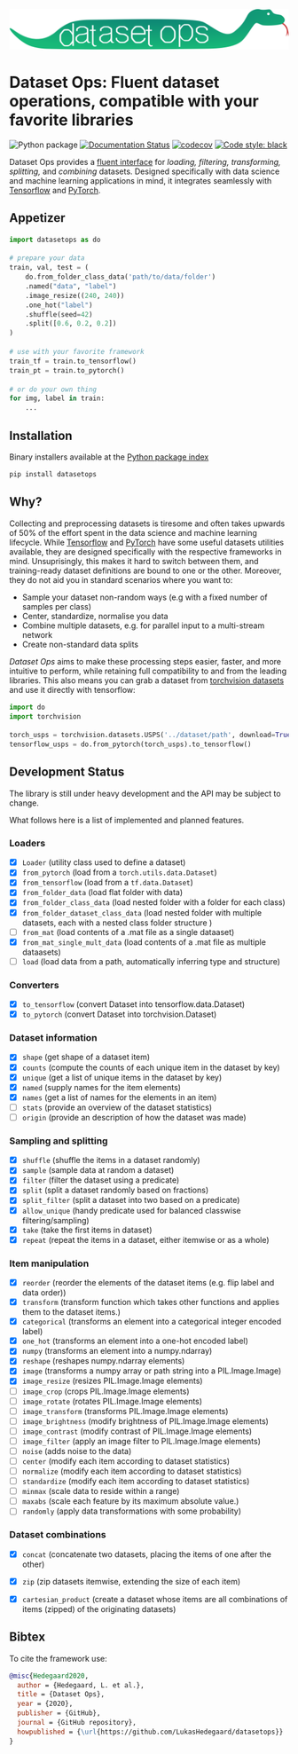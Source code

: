<div align="center">
  <img src="docs/pics/logo.svg"><br>
</div>

# Dataset Ops: Fluent dataset operations, compatible with your favorite libraries

![Python package](https://github.com/LukasHedegaard/datasetops/workflows/Python%20package/badge.svg) [![Documentation Status](https://readthedocs.org/projects/datasetops/badge/?version=latest)](https://datasetops.readthedocs.io/en/latest/?badge=latest) [![codecov](https://codecov.io/gh/LukasHedegaard/datasetops/branch/master/graph/badge.svg)](https://codecov.io/gh/LukasHedegaard/datasetops) [![Code style: black](https://img.shields.io/badge/code%20style-black-000000.svg)](https://github.com/psf/black)

Dataset Ops provides a [fluent interface](https://martinfowler.com/bliki/FluentInterface.html) for _loading, filtering, transforming, splitting,_ and _combining_ datasets. 
Designed specifically with data science and machine learning applications in mind, it integrates seamlessly with [Tensorflow](https://www.tensorflow.org) and [PyTorch](https://pytorch.org).

## Appetizer
```python
import datasetops as do

# prepare your data
train, val, test = (
    do.from_folder_class_data('path/to/data/folder')
    .named("data", "label")
    .image_resize((240, 240))
    .one_hot("label")
    .shuffle(seed=42)
    .split([0.6, 0.2, 0.2])
)

# use with your favorite framework
train_tf = train.to_tensorflow() 
train_pt = train.to_pytorch() 

# or do your own thing
for img, label in train:
    ...
```

## Installation 
Binary installers available at the [Python package index](https://pypi.org/project/datasetops/)
```bash
pip install datasetops
```


## Why? 
Collecting and preprocessing datasets is tiresome and often takes upwards of 50% of the effort spent in the data science and machine learning lifecycle.
While [Tensorflow](https://www.tensorflow.org/datasets) and [PyTorch](https://www.tensorflow.org/datasets) have some useful datasets utilities available, they are designed specifically with the respective frameworks in mind.
Unsuprisingly, this makes it hard to switch between them, and training-ready dataset definitions are bound to one or the other.
Moreover, they do not aid you in standard scenarios where you want to:
- Sample your dataset non-random ways (e.g with a fixed number of samples per class)
- Center, standardize, normalise you data
- Combine multiple datasets, e.g. for parallel input to a multi-stream network
- Create non-standard data splits

_Dataset Ops_ aims to make these processing steps easier, faster, and more intuitive to perform, while retaining full compatibility to and from the leading libraries. This also means you can grab a dataset from [torchvision datasets](https://pytorch.org/docs/stable/torchvision/datasets.html#mnist) and use it directly with tensorflow:

```python
import do
import torchvision

torch_usps = torchvision.datasets.USPS('../dataset/path', download=True)
tensorflow_usps = do.from_pytorch(torch_usps).to_tensorflow()
```


## Development Status
The library is still under heavy development and the API may be subject to change.

What follows here is a list of implemented and planned features.

### Loaders
- [x] `Loader` (utility class used to define a dataset)
- [x] `from_pytorch` (load from a `torch.utils.data.Dataset`)
- [x] `from_tensorflow` (load from a `tf.data.Dataset`)
- [x] `from_folder_data` (load flat folder with data)
- [x] `from_folder_class_data` (load nested folder with a folder for each class)
- [x] `from_folder_dataset_class_data` (load nested folder with multiple datasets, each with a nested class folder structure )
- [ ] `from_mat` (load contents of a .mat file as a single dataaset)
- [x] `from_mat_single_mult_data` (load contents of a .mat file as multiple dataasets)
- [ ] `load` (load data from a path, automatically inferring type and structure)

### Converters
- [x] `to_tensorflow` (convert Dataset into tensorflow.data.Dataset)
- [x] `to_pytorch` (convert Dataset into torchvision.Dataset)

### Dataset information
- [x] `shape` (get shape of a dataset item)
- [x] `counts` (compute the counts of each unique item in the dataset by key)
- [x] `unique` (get a list of unique items in the dataset by key)
- [x] `named` (supply names for the item elements)
- [x] `names` (get a list of names for the elements in an item)
- [ ] `stats` (provide an overview of the dataset statistics)
- [ ] `origin` (provide an description of how the dataset was made)

### Sampling and splitting
- [x] `shuffle` (shuffle the items   in a dataset randomly)
- [x] `sample` (sample data at random a dataset)
- [x] `filter` (filter the dataset using a predicate)
- [x] `split` (split a dataset randomly based on fractions)
- [x] `split_filter` (split a dataset into two based on a predicate)
- [x] `allow_unique` (handy predicate used for balanced classwise filtering/sampling)
- [x] `take` (take the first items in dataset)
- [x] `repeat` (repeat the items in a dataset, either itemwise or as a whole)

### Item manipulation
- [x] `reorder` (reorder the elements of the dataset items (e.g. flip label and data order))
- [x] `transform` (transform function which takes other functions and applies them to the dataset items.)
- [x] `categorical` (transforms an element into a categorical integer encoded label)
- [x] `one_hot` (transforms an element into a one-hot encoded label)
- [x] `numpy` (transforms an element into a numpy.ndarray)
- [x] `reshape` (reshapes numpy.ndarray elements)
- [x] `image` (transforms a numpy array or path string into a PIL.Image.Image)
- [x] `image_resize` (resizes PIL.Image.Image elements)
- [ ] `image_crop` (crops PIL.Image.Image elements)
- [ ] `image_rotate` (rotates PIL.Image.Image elements)
- [ ] `image_transform` (transforms PIL.Image.Image elements)
- [ ] `image_brightness` (modify brightness of PIL.Image.Image elements)
- [ ] `image_contrast` (modify contrast of PIL.Image.Image elements)
- [ ] `image_filter` (apply an image filter to PIL.Image.Image elements)
- [ ] `noise` (adds noise to the data)
- [ ] `center` (modify each item according to dataset statistics)
- [ ] `normalize` (modify each item according to dataset statistics)
- [ ] `standardize` (modify each item according to dataset statistics)
- [ ] `minmax` (scale data to reside within a range)
- [ ] `maxabs` (scale each feature by its maximum absolute value.)
- [ ] `randomly` (apply data transformations with some probability)

### Dataset combinations 
- [x] `concat` (concatenate two datasets, placing the items of one after the other)
- [x] `zip` (zip datasets itemwise, extending the size of each item)
- [x] `cartesian_product` (create a dataset whose items are all combinations of items (zipped) of the originating datasets)


## Bibtex
To cite the framework use:
```bibtex
@misc{Hedegaard2020,
  author = {Hedegaard, L. et al.},
  title = {Dataset Ops},
  year = {2020},
  publisher = {GitHub},
  journal = {GitHub repository},
  howpublished = {\url{https://github.com/LukasHedegaard/datasetops}}
}
```
